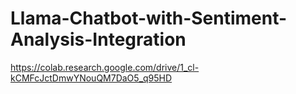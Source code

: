 # Llama-Chatbot-with-Sentiment-Analysis-Integration


https://colab.research.google.com/drive/1_cl-kCMFcJctDmwYNouQM7DaO5_q95HD
